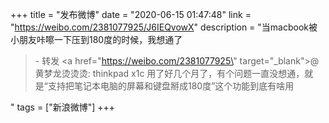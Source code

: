 +++
title = "发布微博"
date = "2020-06-15 01:47:48"
link = "https://weibo.com/2381077925/J6IEQvowX"
description = "当macbook被小朋友咔嚓一下压到180度的时候，我想通了<br><blockquote> - 转发 <a href=\"https://weibo.com/2381077925\" target=\"_blank\">@黄梦龙烫烫烫</a>: thinkpad x1c 用了好几个月了，有个问题一直没想通，就是“支持把笔记本电脑的屏幕和键盘掰成180度”这个功能到底有啥用 </blockquote>"
tags = ["新浪微博"]
+++
